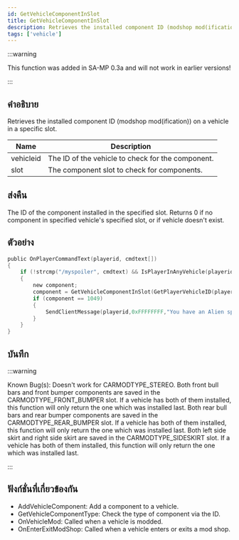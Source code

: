 ```yaml
---
id: GetVehicleComponentInSlot
title: GetVehicleComponentInSlot
description: Retrieves the installed component ID (modshop mod(ification)) on a vehicle in a specific slot.
tags: ['vehicle']
---
```


:::warning

This function was added in SA-MP 0.3a and will not work in earlier versions!

:::

## คำอธิบาย

Retrieves the installed component ID (modshop mod(ification)) on a vehicle in a specific slot.


| Name | Description |
|------|-------------|
|vehicleid | The ID of the vehicle to check for the component.|
|slot | The component slot to check for components.|


## ส่งคืน

The ID of the component installed in the specified slot. Returns 0 if no component in specified vehicle's specified slot, or if vehicle doesn't exist.


## ตัวอย่าง


```c
public OnPlayerCommandText(playerid, cmdtext[])
{
    if (!strcmp("/myspoiler", cmdtext) && IsPlayerInAnyVehicle(playerid))
    {
        new component;
        component = GetVehicleComponentInSlot(GetPlayerVehicleID(playerid), CARMODTYPE_SPOILER);
        if (component == 1049)
        {
            SendClientMessage(playerid,0xFFFFFFFF,"You have an Alien spoiler installed in your Elegy!");
        }
    }
}
```


## บันทึก

:::warning

Known Bug(s):
 Doesn't work for CARMODTYPE_STEREO.
 Both front bull bars and front bumper components are saved in the CARMODTYPE_FRONT_BUMPER slot. If a vehicle has both of them installed, this function will only return the one which was installed last.
 Both rear bull bars and rear bumper components are saved in the CARMODTYPE_REAR_BUMPER slot. If a vehicle has both of them installed, this function will only return the one which was installed last.
 Both left side skirt and right side skirt are saved in the CARMODTYPE_SIDESKIRT slot. If a vehicle has both of them installed, this function will only return the one which was installed last.

:::


## ฟังก์ชั่นที่เกี่ยวข้องกัน


-  AddVehicleComponent: Add a component to a vehicle.
-  GetVehicleComponentType: Check the type of component via the ID.
-  OnVehicleMod: Called when a vehicle is modded.
-  OnEnterExitModShop: Called when a vehicle enters or exits a mod shop.